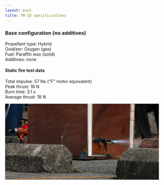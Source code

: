 ```yaml
--- 
layout: post
title: TM-1B specificiations
---
```


### Base configuration (no additives)

Propellant type: Hybrid  
Oxidizer: Oxygen (gas)  
Fuel: Paraffin wax (solid)  
Additives: none

#### Static fire test data

Total impulse: 57 Ns ("F" motor equivalent)  
Peak thrust: 18 N  
Burn time: 3.1 s  
Average thrust: 18 N

![alt text](homepage-image.jpeg)

